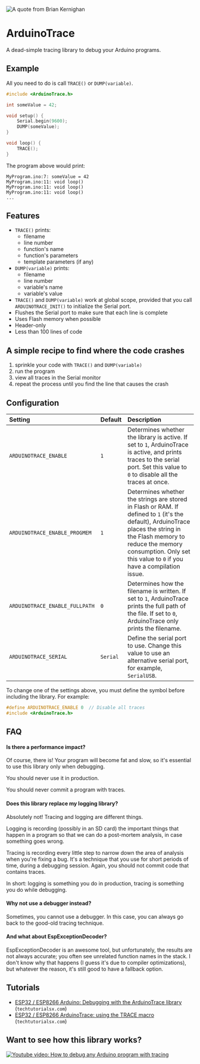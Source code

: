 ![A quote from Brian Kernighan](banner.png)

ArduinoTrace
============

A dead-simple tracing library to debug your Arduino programs.

## Example

All you need to do is call `TRACE()` or `DUMP(variable)`.

```c++
#include <ArduinoTrace.h>

int someValue = 42;

void setup() {
    Serial.begin(9600);
    DUMP(someValue);
}

void loop() {
    TRACE();
}
```

The program above would print:

```text
MyProgram.ino:7: someValue = 42
MyProgram.ino:11: void loop()
MyProgram.ino:11: void loop()
MyProgram.ino:11: void loop()
...
```

## Features

* `TRACE()` prints:
    - filename
    - line number
    - function's name
    - function's parameters
    - template parameters (if any)
* `DUMP(variable)` prints:
    - filename
    - line number
    - variable's name
    - variable's value
* `TRACE()` and `DUMP(variable)` work at global scope, provided that you call `ARDUINOTRACE_INIT()` to initialize the Serial port.
* Flushes the Serial port to make sure that each line is complete
* Uses Flash memory when possible
* Header-only
* Less than 100 lines of code

## A simple recipe to find where the code crashes

1. sprinkle your code with `TRACE()` and `DUMP(variable)`
2. run the program
3. view all traces in the Serial monitor
4. repeat the process until you find the line that causes the crash

## Configuration

| Setting                        | Default  | Description                                                                                                                                                                                                                                       |
|:-------------------------------|:---------|:--------------------------------------------------------------------------------------------------------------------------------------------------------------------------------------------------------------------------------------------------|
| `ARDUINOTRACE_ENABLE`          | `1`      | Determines whether the library is active. If set to `1`, ArduinoTrace is active, and prints traces to the serial port. Set this value to `0` to disable all the traces at once.                                                                   |
| `ARDUINOTRACE_ENABLE_PROGMEM`  | `1`      | Determines whether the strings are stored in Flash or RAM. If defined to `1` (it's the default), ArduinoTrace places the string in the Flash memory to reduce the memory consumption. Only set this value to `0` if you have a compilation issue. |
| `ARDUINOTRACE_ENABLE_FULLPATH` | `0`      | Determines how the filename is written. If set to `1`, ArduinoTrace prints the full path of the file. If set to `0`, ArduinoTrace only prints the filename.                                                                                       |
| `ARDUINOTRACE_SERIAL`          | `Serial` | Define the serial port to use. Change this value to use an alternative serial port, for example, `SerialUSB`.                                                                                                                                     |

To change one of the settings above, you must define the symbol before including the library. For example:

```c++
#define ARDUINOTRACE_ENABLE 0  // Disable all traces
#include <ArduinoTrace.h>
```

## FAQ

#### Is there a performance impact?

Of course, there is! Your program will become fat and slow, so it's essential to use this 
library only when debugging.

You should never use it in production.

You should never commit a program with traces.

#### Does this library replace my logging library?

Absolutely not! Tracing and logging are different things.

Logging is recording (possibly in an SD card) the important things that happen in a program so that we can do a post-mortem analysis, in case something goes wrong.

Tracing is recording every little step to narrow down the area of analysis when you're
fixing a bug. It's a technique that you use for short periods of time, during a debugging session.
Again, you should not commit code that contains traces.

In short: logging is something you do in production, tracing is something you do while debugging.

#### Why not use a debugger instead?

Sometimes, you cannot use a debugger.
In this case, you can always go back to the good-old tracing technique.

#### And what about EspExceptionDecoder?

EspExceptionDecoder is an awesome tool, but unfortunately, the results are not always accurate; you
often see unrelated function names in the stack.
I don't know why that happens (I guess it's due to compiler optimizations), but whatever the reason, it's still good to have a fallback option.

## Tutorials

* [ESP32 / ESP8266 Arduino: Debugging with the ArduinoTrace library](https://techtutorialsx.com/2018/10/11/esp32-esp8266-arduino-debugging-with-the-arduinotrace-library/) (`techtutorialsx.com`)
* [ESP32 / ESP8266 ArduinoTrace: using the TRACE macro](https://techtutorialsx.com/2018/10/12/esp32-esp8266-arduinotrace-using-the-trace-macro/) (`techtutorialsx.com`)

## Want to see how this library works?

[![Youtube video: How to debug any Arduino program with tracing](video-thumbnail.png)](https://youtu.be/JHMpszgzWSg)
